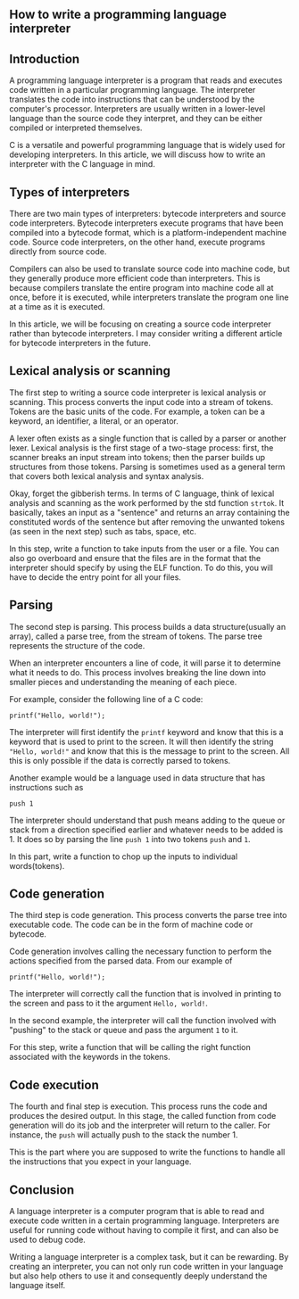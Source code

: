 ## How to write a programming language interpreter

## Introduction
A programming language interpreter is a program that reads and executes code written in a particular programming language. The interpreter translates the code into instructions that can be understood by the computer's processor. Interpreters are usually written in a lower-level language than the source code they interpret, and they can be either compiled or interpreted themselves.

C is a versatile and powerful programming language that is widely used for developing interpreters. In this article, we will discuss how to write an interpreter with the C language in mind.

## Types of interpreters

There are two main types of interpreters: bytecode interpreters and source code interpreters. Bytecode interpreters execute programs that have been compiled into a bytecode format, which is a platform-independent machine code. Source code interpreters, on the other hand, execute programs directly from source code.

Compilers can also be used to translate source code into machine code, but they generally produce more efficient code than interpreters. This is because compilers translate the entire program into machine code all at once, before it is executed, while interpreters translate the program one line at a time as it is executed.

In this article, we will be focusing on creating a source code interpreter rather than bytecode interpreters. I may consider writing a different article for bytecode interpreters in the future.

## Lexical analysis or scanning

The first step to writing a source code interpreter is lexical analysis or scanning. This process converts the input code into a stream of tokens. Tokens are the basic units of the code. For example, a token can be a keyword, an identifier, a literal, or an operator.

A lexer often exists as a single function that is called by a parser or another lexer. Lexical analysis is the first stage of a two-stage process: first, the scanner breaks an input stream into tokens; then the parser builds up structures from those tokens. Parsing is sometimes used as a general term that covers both lexical analysis and syntax analysis.

Okay, forget the gibberish terms. In terms of C language, think of lexical analysis and scanning as the work performed by the std function `strtok`. It basically, takes an input as a "sentence" and returns an array containing the constituted words of the sentence but after removing the unwanted tokens (as seen in the next step) such as tabs, space, etc.

In this step, write a function to take inputs from the user or a file. You can also go overboard and ensure that the files are in the format that the interpreter should specify by using the ELF function. To do this, you will have to decide the entry point for all your files.

## Parsing

The second step is parsing. This process builds a data structure(usually an array), called a parse tree, from the stream of tokens. The parse tree represents the structure of the code.

When an interpreter encounters a line of code, it will parse it to determine what it needs to do. This process involves breaking the line down into smaller pieces and understanding the meaning of each piece.

For example, consider the following line of a C code:

```
printf("Hello, world!");
```
The interpreter will first identify the `printf` keyword and know that this is a keyword that is used to print to the screen. It will then identify the string `"Hello, world!"` and know that this is the message to print to the screen. All this is only possible if the data is correctly parsed to tokens.

Another example would be a language used in data structure that has instructions such as
```
push 1
```
The interpreter should understand that push means adding to the queue or stack from a direction specified earlier and whatever needs to be added is 1. It does so by parsing the line `push 1` into two tokens `push` and `1`.

In this part, write a function to chop up the inputs to individual words(tokens).

## Code generation

The third step is code generation. This process converts the parse tree into executable code. The code can be in the form of machine code or bytecode.

Code generation involves calling the necessary function to perform the actions specified from the parsed data. From our example of

```
printf("Hello, world!");
```
The interpreter will correctly call the function that is involved in printing to the screen and pass to it the argument `Hello, world!`. 

In the second example, the interpreter will call the function involved with "pushing" to the stack or queue and pass the argument `1` to it.

For this step, write a function that will be calling the right function associated with the keywords in the tokens.

## Code execution
The fourth and final step is execution. This process runs the code and produces the desired output. In this stage, the called function from code generation will do its job and the interpreter will return to the caller.
For instance, the `push` will actually push to the stack the number 1.

This is the part where you are supposed to write the functions to handle all the instructions that you expect in your language.

## Conclusion

A language interpreter is a computer program that is able to read and execute code written in a certain programming language. Interpreters are useful for running code without having to compile it first, and can also be used to debug code.

Writing a language interpreter is a complex task, but it can be rewarding. By creating an interpreter, you can not only run code written in your language but also help others to use it and consequently deeply understand the language itself.
